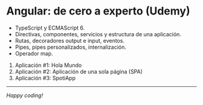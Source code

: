 # Angular: de cero a experto (Udemy)

- TypeScript y ECMAScript 6.
- Directivas, componentes, servicios y estructura de una aplicación.
- Rutas, decoradores output e input, eventos.
- Pipes, pipes personalizados, internalización.
- Operador map.

1. Aplicación #1: Hola Mundo
2. Aplicación #2: Aplicación de una sola página (SPA)
3. Aplicación #3: SpotiApp

---

_Happy coding!_


